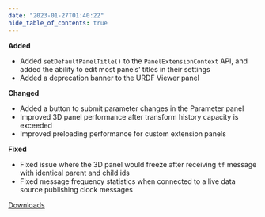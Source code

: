 ```yaml
---
date: "2023-01-27T01:40:22"
hide_table_of_contents: true
---
```

**Added**
- Added `setDefaultPanelTitle()` to the `PanelExtensionContext` API, and added the ability to edit most panels’ titles in their settings
- Added a deprecation banner to the URDF Viewer panel

**Changed**
- Added a button to submit parameter changes in the Parameter panel
- Improved 3D panel performance after transform history capacity is exceeded
- Improved preloading performance for custom extension panels

**Fixed**
- Fixed issue where the 3D panel would freeze after receiving `tf` message with identical parent and child ids
- Fixed message frequency statistics when connected to a live data source publishing clock messages

[Downloads](https://github.com/foxglove/studio/releases/tag/v1.39.0)

